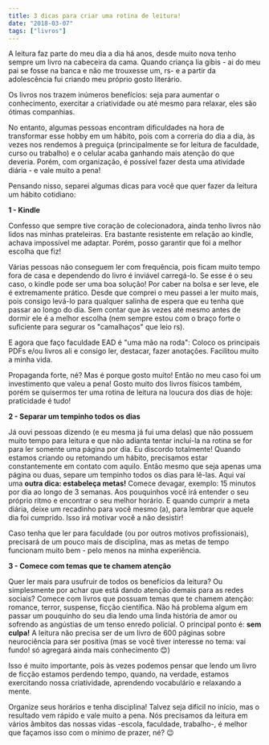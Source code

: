 ```yaml
---
title: 3 dicas para criar uma rotina de leitura!
date: "2018-03-07"
tags: ["livros"]
---
```


A leitura faz parte do meu dia a dia há anos, desde muito nova tenho sempre um livro na cabeceira da cama. Quando criança lia gibis - ai do meu pai se fosse na banca e não me trouxesse um, rs- e a partir da adolescência fui criando meu próprio gosto literário.

Os livros nos trazem inúmeros benefícios: seja para aumentar o conhecimento, exercitar a criatividade ou até mesmo para relaxar, eles são ótimas companhias.  

No entanto, algumas pessoas encontram dificuldades na hora de transformar esse hobby em um hábito, pois com a correria do dia a dia, às vezes nos rendemos à preguiça (principalmente se for leitura de faculdade, curso ou trabalho) e o celular acaba ganhando mais atenção do que deveria. Porém, com organização, é possível fazer desta uma atividade diária - e vale muito a pena!

Pensando nisso, separei algumas dicas para você que quer fazer da leitura um hábito cotidiano:

**1 - Kindle**

Confesso que sempre tive coração de colecionadora, ainda tenho livros não lidos nas minhas prateleiras. Era bastante resistente em relação ao kindle, achava impossível me adaptar. Porém, posso garantir que foi a melhor escolha que fiz!

Várias pessoas não conseguem ler com frequência, pois ficam muito tempo fora de casa e dependendo do livro é inviável carregá-lo. Se esse é o seu caso, o kindle pode ser uma boa solução! Por caber na bolsa e ser leve, ele é extremamente prático. Desde que comprei o meu passei a ler muito mais, pois consigo levá-lo para qualquer salinha de espera que eu tenha que passar ao longo do dia. Sem contar que às vezes até mesmo antes de dormir ele é a melhor escolha (nem sempre estou com o braço forte o suficiente para segurar os "camalhaços" que leio rs).

E agora que faço faculdade EAD é "uma mão na roda": Coloco os principais PDFs e/ou livros ali e consigo ler, destacar, fazer anotações. Facilitou muito a minha vida.

Propaganda forte, né? Mas é porque gosto muito! Então no meu caso foi um investimento que valeu a pena! Gosto muito dos livros físicos também, porém se quisermos ter uma rotina de leitura na loucura dos dias de hoje: praticidade é tudo!

**2 - Separar um tempinho todos os dias**

Já ouvi pessoas dizendo (e eu mesma já fui uma delas) que não possuem muito tempo para leitura e que não adianta tentar incluí-la na rotina se for para ler somente uma página por dia. Eu discordo totalmente! Quando estamos criando ou retomando um hábito, precisamos estar constantemente em contato com aquilo. Então mesmo que seja apenas uma página ou duas, separe um tempinho todos os dias para lê-las. Aqui vai uma **outra dica: estabeleça metas!** Comece devagar, exemplo: 15 minutos por dia ao longo de 3 semanas. Aos pouquinhos você irá entender o seu próprio ritmo e encontrar o seu melhor horário. E quando cumprir a meta diária, deixe um recadinho para você mesmo (a), para lembrar que aquele dia foi cumprido. Isso irá motivar você a não desistir!

Caso tenha que ler para faculdade (ou por outros motivos profissionais), precisará de um pouco mais de disciplina, mas as metas de tempo funcionam muito bem - pelo menos na minha experiência.

**3 -  Comece com temas que te chamem atenção**

Quer ler mais para usufruir de todos os benefícios da leitura? Ou simplesmente por achar que está dando atenção demais para as redes sociais? Comece com livros que possuam temas que te chamem atenção: romance, terror, suspense, ficção científica. Não há problema algum em passar um pouquinho do seu dia lendo uma linda história de amor ou sofrendo as angústias de um tenso enredo policial.
O principal ponto é: **sem culpa!** A leitura não precisa ser de um livro de 600 páginas sobre neurociência para ser positiva (mas se você tiver interesse no tema: vai fundo! só agregará ainda mais conhecimento :blush:)

Isso é muito importante, pois às vezes podemos pensar que lendo um livro de ficção estamos perdendo tempo, quando, na verdade, estamos exercitando nossa criatividade, aprendendo vocabulário e relaxando a mente.

Organize seus horários e tenha disciplina! Talvez seja difícil no início, mas o resultado vem rápido e vale muito a pena. Nós precisamos da leitura em vários âmbitos das nossas vidas -escola, faculdade, trabalho-, é melhor que façamos isso com o mínimo de prazer, né? :wink:
